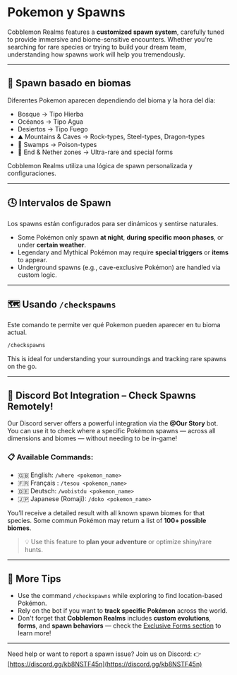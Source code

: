 # Pokemon y Spawns

Cobblemon Realms features a **customized spawn system**, carefully tuned to provide immersive and biome-sensitive encounters. Whether you're searching for rare species or trying to build your dream team, understanding how spawns work will help you tremendously.

---

## 📍 Spawn basado en biomas

Diferentes Pokemon aparecen dependiendo del bioma y la hora del día:

- Bosque → Tipo Hierba
- Océanos → Tipo Agua
- Desiertos → Tipo Fuego
- ⛰️ Mountains & Caves → Rock-types, Steel-types, Dragon-types
- 🧪 Swamps → Poison-types
- 🌌 End & Nether zones → Ultra-rare and special forms

Cobblemon Realms utiliza una lógica de spawn personalizada y configuraciones.

---

## 🕓 Intervalos de Spawn

Los spawns están configurados para ser dinámicos y sentirse naturales.

- Some Pokémon only spawn **at night**, **during specific moon phases**, or under **certain weather**.
- Legendary and Mythical Pokémon may require **special triggers** or **items** to appear.
- Underground spawns (e.g., cave-exclusive Pokémon) are handled via custom logic.

---

## 🗺️ Usando `/checkspawns`

Este comando te permite ver qué Pokemon pueden aparecer en tu bioma actual.

```bash
/checkspawns
```

This is ideal for understanding your surroundings and tracking rare spawns on the go.

---

## 🤖 Discord Bot Integration – Check Spawns Remotely!

Our Discord server offers a powerful integration via the **@Our Story** bot. You can use it to check where a specific Pokémon spawns — across all dimensions and biomes — without needing to be in-game!

### 📋 Available Commands:

- 🇬🇧 English:
  `/where <pokemon_name>`
- 🇫🇷 Français :
  `/tesou <pokemon_name>`
- 🇩🇪 Deutsch:
  `/wobistdu <pokemon_name>`
- 🇯🇵 Japanese (Romaji):
  `/doko <pokemon_name>`

You’ll receive a detailed result with all known spawn biomes for that species.
Some commun Pokémon may return a list of **100+ possible biomes**.

> 💡 Use this feature to **plan your adventure** or optimize shiny/rare hunts.

---

## 🧠 More Tips

- Use the command `/checkspawns` while exploring to find location-based Pokémon.
- Rely on the bot if you want to **track specific Pokémon** across the world.
- Don't forget that **Cobblemon Realms** includes **custom evolutions**, **forms**, and **spawn behaviors** — check the [Exclusive Forms section](../pokemons-exclusives/mewtwo-exclusive-forms.md) to learn more!

---

Need help or want to report a spawn issue? Join us on Discord:
👉 [https://discord.gg/kb8NSTF45n](https://discord.gg/kb8NSTF45n)

```

```
